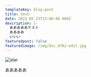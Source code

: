```yaml
---
templateKey: blog-post
title: test
date: 2022-05-23T23:00:09.008Z
description: |-
  あああああテスト
  ああああ
  いいい
featuredpost: false
featuredimage: /img/dsc_4762-edit.jpg
---
```

![star](/img/dsc_4762-edit.jpg "milky way")

あああああ